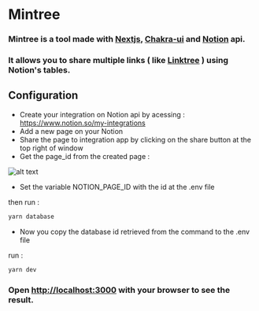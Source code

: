 # Mintree

### Mintree is a tool made with [Nextjs](https://nextjs.org/), [Chakra-ui](https://chakra-ui.com/) and [Notion](https://www.notion.so/) api.
### It allows you to share multiple links ( like [Linktree](https://linktr.ee/) ) using Notion's tables.

## Configuration

- Create your integration on Notion api by acessing : https://www.notion.so/my-integrations
- Add a new page on your Notion
- Share the page to integration app by clicking on the share button at the top right of window
- Get the page_id from the created page :

![alt text](https://i.ibb.co/C2kCR8X/url-id-example.png)

- Set the variable NOTION_PAGE_ID with the id at the .env file

then run :
```bash
yarn database
```

- Now you copy the database id retrieved from the command to the .env file

run :
```bash
yarn dev
```

### Open [http://localhost:3000](http://localhost:3000) with your browser to see the result.
